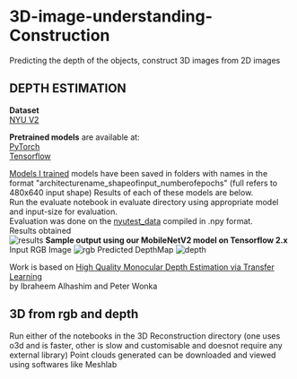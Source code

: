 # 3D-image-understanding-Construction
Predicting the depth of the objects, construct 3D images from 2D images

## DEPTH ESTIMATION
**Dataset**<br/>
[NYU V2](https://tinyurl.com/nyu-data-zip)

**Pretrained models** are available at:<br/>
[PyTorch](https://drive.google.com/file/d/1wvhQhs2CAGumRslknNkPBRCNNKMOHw78/view?usp=sharing)<br/>
[Tensorflow](https://drive.google.com/file/d/1wvhQhs2CAGumRslknNkPBRCNNKMOHw78/view?usp=sharing)<br/>

[Models I trained](https://drive.google.com/drive/folders/1C88ENnOCOi_5eeusYJcFNieDSWYgawCk?usp=sharing) models have been saved in folders with names in the format "architecturename_shapeofinput_numberofepochs" (full refers to 480x640 input shape)
Results of each of these models are below.<br/>
Run the evaluate notebook in evaluate directory using appropriate model and input-size for evaluation.<br/>
Evaluation was done on the [nyutest_data](https://s3-eu-west-1.amazonaws.com/densedepth/nyu_test.zip) compiled in .npy format.<br/>
Results obtained <br/>
![results](https://github.com/sivadatta-ss20/3D-image-understanding-Construction/blob/master/results/results.png)
**Sample output using our MobileNetV2 model on Tensorflow 2.x**
Input RGB Image
![rgb](https://github.com/sivadatta-ss20/3D-image-understanding-Construction/blob/master/results/rgb.png)
Predicted DepthMap
![depth](https://github.com/sivadatta-ss20/3D-image-understanding-Construction/blob/master/results/depth.png)

Work is based on [High Quality Monocular Depth Estimation via Transfer Learning](https://arxiv.org/abs/1812.11941)<br/>
by Ibraheem Alhashim and Peter Wonka<br/>

## 3D from rgb and depth
Run either of the notebooks in the 3D Reconstruction directory (one uses o3d and is faster, other is slow and customisable and doesnot require any external library)
Point clouds generated can be downloaded and viewed using softwares like Meshlab
